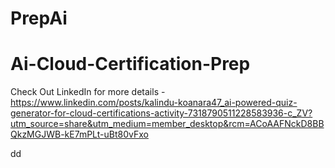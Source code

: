 ﻿# PrepAi
# Ai-Cloud-Certification-Prep
 Check Out LinkedIn for more details - https://www.linkedin.com/posts/kalindu-koanara47_ai-powered-quiz-generator-for-cloud-certifications-activity-7318790511228583936-c_ZV?utm_source=share&utm_medium=member_desktop&rcm=ACoAAFNckD8BBQkzMGJWB-kE7mPLt-uBt80vFxo

dd



